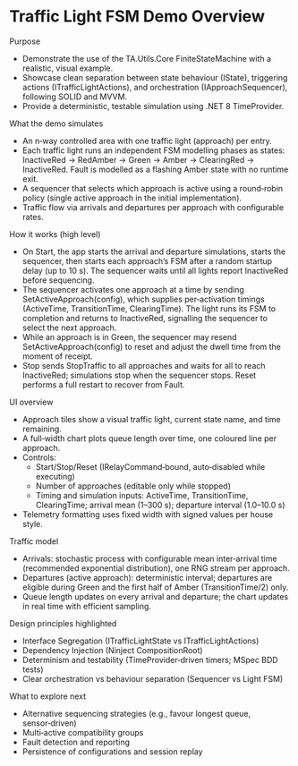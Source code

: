 # Traffic Light FSM Demo Overview

Purpose
- Demonstrate the use of the TA.Utils.Core FiniteStateMachine<TState> with a realistic, visual example.
- Showcase clean separation between state behaviour (IState), triggering actions (ITrafficLightActions), and orchestration (IApproachSequencer), following SOLID and MVVM.
- Provide a deterministic, testable simulation using .NET 8 TimeProvider.

What the demo simulates
- An n‑way controlled area with one traffic light (approach) per entry.
- Each traffic light runs an independent FSM modelling phases as states: InactiveRed → RedAmber → Green → Amber → ClearingRed → InactiveRed. Fault is modelled as a flashing Amber state with no runtime exit.
- A sequencer that selects which approach is active using a round‑robin policy (single active approach in the initial implementation).
- Traffic flow via arrivals and departures per approach with configurable rates.

How it works (high level)
- On Start, the app starts the arrival and departure simulations, starts the sequencer, then starts each approach’s FSM after a random startup delay (up to 10 s). The sequencer waits until all lights report InactiveRed before sequencing.
- The sequencer activates one approach at a time by sending SetActiveApproach(config), which supplies per‑activation timings (ActiveTime, TransitionTime, ClearingTime). The light runs its FSM to completion and returns to InactiveRed, signalling the sequencer to select the next approach.
- While an approach is in Green, the sequencer may resend SetActiveApproach(config) to reset and adjust the dwell time from the moment of receipt.
- Stop sends StopTraffic to all approaches and waits for all to reach InactiveRed; simulations stop when the sequencer stops. Reset performs a full restart to recover from Fault.

UI overview
- Approach tiles show a visual traffic light, current state name, and time remaining.
- A full‑width chart plots queue length over time, one coloured line per approach.
- Controls:
  - Start/Stop/Reset (IRelayCommand‑bound, auto‑disabled while executing)
  - Number of approaches (editable only while stopped)
  - Timing and simulation inputs: ActiveTime, TransitionTime, ClearingTime; arrival mean (1–300 s); departure interval (1.0–10.0 s)
- Telemetry formatting uses fixed width with signed values per house style.

Traffic model
- Arrivals: stochastic process with configurable mean inter‑arrival time (recommended exponential distribution), one RNG stream per approach.
- Departures (active approach): deterministic interval; departures are eligible during Green and the first half of Amber (TransitionTime/2) only.
- Queue length updates on every arrival and departure; the chart updates in real time with efficient sampling.

Design principles highlighted
- Interface Segregation (ITrafficLightState vs ITrafficLightActions)
- Dependency Injection (Ninject CompositionRoot)
- Determinism and testability (TimeProvider‑driven timers; MSpec BDD tests)
- Clear orchestration vs behaviour separation (Sequencer vs Light FSM)

What to explore next
- Alternative sequencing strategies (e.g., favour longest queue, sensor‑driven)
- Multi‑active compatibility groups
- Fault detection and reporting
- Persistence of configurations and session replay